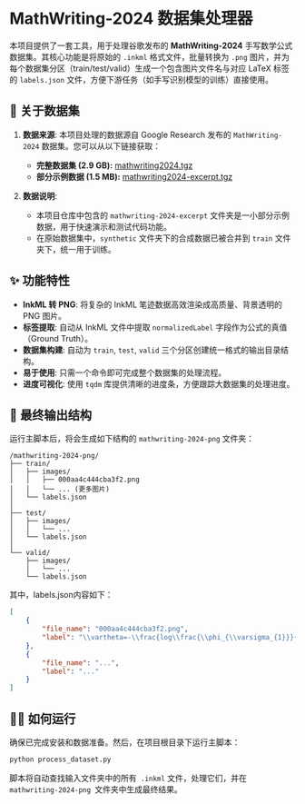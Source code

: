 # MathWriting-2024 数据集处理器

本项目提供了一套工具，用于处理谷歌发布的 **MathWriting-2024** 手写数学公式数据集。其核心功能是将原始的 `.inkml` 格式文件，批量转换为 `.png` 图片，并为每个数据集分区（train/test/valid）生成一个包含图片文件名与对应 LaTeX 标签的 `labels.json` 文件，方便下游任务（如手写识别模型的训练）直接使用。

## 📝 关于数据集

1.  **数据来源**: 本项目处理的数据源自 Google Research 发布的 `MathWriting-2024` 数据集。您可以从以下链接获取：
    * **完整数据集 (2.9 GB):** [mathwriting2024.tgz](https://storage.googleapis.com/mathwriting_data/mathwriting-2024.tgz)
    * **部分示例数据 (1.5 MB):** [mathwriting2024-excerpt.tgz](https://storage.googleapis.com/mathwriting_data/mathwriting-2024-excerpt.tgz)

2.  **数据说明**:
    * 本项目仓库中包含的 `mathwriting-2024-excerpt` 文件夹是一小部分示例数据，用于快速演示和测试代码功能。
    * 在原始数据集中，`synthetic` 文件夹下的合成数据已被合并到 `train` 文件夹下，统一用于训练。

## ✨ 功能特性

- **InkML 转 PNG**: 将复杂的 InkML 笔迹数据高效渲染成高质量、背景透明的 PNG 图片。
- **标签提取**: 自动从 InkML 文件中提取 `normalizedLabel` 字段作为公式的真值（Ground Truth）。
- **数据集构建**: 自动为 `train`, `test`, `valid` 三个分区创建统一格式的输出目录结构。
- **易于使用**: 只需一个命令即可完成整个数据集的处理流程。
- **进度可视化**: 使用 `tqdm` 库提供清晰的进度条，方便跟踪大数据集的处理进度。

## 📁 最终输出结构

运行主脚本后，将会生成如下结构的 `mathwriting-2024-png` 文件夹：

```
/mathwriting-2024-png/
├── train/
│   ├── images/
│   │   ├── 000aa4c444cba3f2.png
│   │   └── ... (更多图片)
│   └── labels.json
│
├── test/
│   ├── images/
│   │   └── ...
│   └── labels.json
│
└── valid/
    ├── images/
    │   └── ...
    └── labels.json
```


其中，labels.json内容如下：
```json
[
    {
        "file_name": "000aa4c444cba3f2.png",
        "label": "\\vartheta=-\\frac{log\\frac{\\phi_{\\varsigma_{1}}}{\\phi_{\\varsigma_{2}}}}{log\\frac{\\varsigma_{1}}{\\varsigma_{2}}}"
    },
    {
        "file_name": "...",
        "label": "..."
    }
]
```

## 🏃‍♂️ 如何运行
确保已完成安装和数据准备。然后，在项目根目录下运行主脚本：

```python
python process_dataset.py
``````

脚本将自动查找输入文件夹中的所有` .inkml` 文件，处理它们，并在 `mathwriting-2024-png `文件夹中生成最终结果。